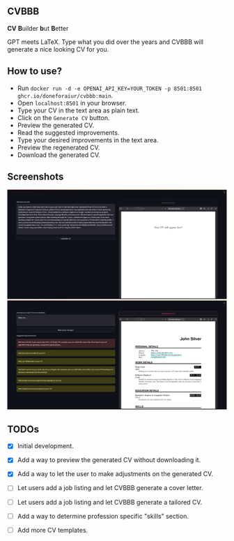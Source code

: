 ## CVBBB

**CV** **B**uilder **b**ut **B**etter

GPT meets LaTeX. Type what you did over the years and CVBBB will generate a nice looking CV for you.

## How to use?
- Run `docker run -d -e OPENAI_API_KEY=YOUR_TOKEN -p 8501:8501 ghcr.io/doneforaiur/cvbbb:main`.
- Open `localhost:8501` in your browser.
- Type your CV in the text area as plain text.
- Click on the `Generate CV` button.
- Preview the generated CV.
- Read the suggested improvements.
- Type your desired improvements in the text area.
- Preview the regenerated CV.
- Download the generated CV.

## Screenshots

![Introduce yourself to the CVBBB.](.github/introduce.png)
![Recieve feedback and view your CV.](.github/rendered.png)

## TODOs

- [x] Initial development.
- [x] Add a way to preview the generated CV without downloading it.
- [x] Add a way to let the user to make adjustments on the generated CV.
- [ ] Let users add a job listing and let CVBBB generate a cover letter.
- [ ] Let users add a job listing and let CVBBB generate a tailored CV.
- [ ] Add a way to determine profession specific "skills" section.
- [ ] Add more CV templates.

